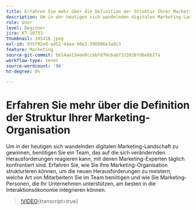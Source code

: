 ```yaml
---
title: Erfahren Sie mehr über die Definition der Struktur Ihrer Marketing-Organisation
description: Um in der heutigen sich wandelnden digitalen Marketing-Landschaft zu gewinnen, benötigen Sie ein Team, das auf die sich verändernden Herausforderungen reagieren kann, mit denen Marketing-Experten täglich konfrontiert sind.
role: User
level: Beginner
jira: KT-10733
thumbnail: 345416.jpeg
exl-id: 935f92e8-ad52-44aa-90a3-396906e3a0c3
feature: Marketing
source-git-commit: b614aa134ee0ccbbfd70c6ab73339287d6ebb27a
workflow-type: tm+mt
source-wordcount: '96'
ht-degree: 0%

---
```


# Erfahren Sie mehr über die Definition der Struktur Ihrer Marketing-Organisation

Um in der heutigen sich wandelnden digitalen Marketing-Landschaft zu gewinnen, benötigen Sie ein Team, das auf die sich verändernden Herausforderungen reagieren kann, mit denen Marketing-Experten täglich konfrontiert sind. Erfahren Sie, wie Sie Ihre Marketing-Organisation strukturieren können, um die neuen Herausforderungen zu meistern, welche Art von Mitarbeitern Sie im Team benötigen und wie Sie Marketing-Personen, die Ihr Unternehmen unterstützen, am besten in die Interaktionsökonomie integrieren können.

>[!VIDEO](https://video.tv.adobe.com/v/3418976/?quality=12&learn=on&captions=ger){transcript=true}
